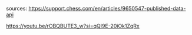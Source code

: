 sources: 
https://support.chess.com/en/articles/9650547-published-data-api 

https://youtu.be/rOBQBUTE3_w?si=qQI9E-20iOk1ZqRx 
